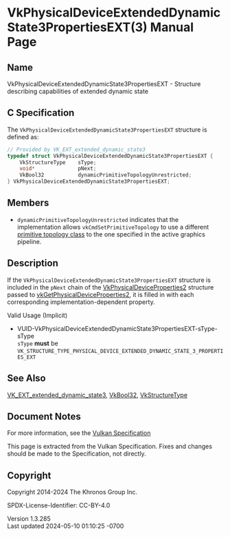# VkPhysicalDeviceExtendedDynamicState3PropertiesEXT(3) Manual Page

## Name

VkPhysicalDeviceExtendedDynamicState3PropertiesEXT - Structure
describing capabilities of extended dynamic state



## <a href="#_c_specification" class="anchor"></a>C Specification

The `VkPhysicalDeviceExtendedDynamicState3PropertiesEXT` structure is
defined as:

``` c
// Provided by VK_EXT_extended_dynamic_state3
typedef struct VkPhysicalDeviceExtendedDynamicState3PropertiesEXT {
    VkStructureType    sType;
    void*              pNext;
    VkBool32           dynamicPrimitiveTopologyUnrestricted;
} VkPhysicalDeviceExtendedDynamicState3PropertiesEXT;
```

## <a href="#_members" class="anchor"></a>Members

- <span id="limits-dynamicPrimitiveTopologyUnrestricted"></span>
  `dynamicPrimitiveTopologyUnrestricted` indicates that the
  implementation allows `vkCmdSetPrimitiveTopology` to use a different
  <a
  href="https://registry.khronos.org/vulkan/specs/1.3-extensions/html/vkspec.html#drawing-primitive-topology-class"
  target="_blank" rel="noopener">primitive topology class</a> to the one
  specified in the active graphics pipeline.

## <a href="#_description" class="anchor"></a>Description

If the `VkPhysicalDeviceExtendedDynamicState3PropertiesEXT` structure is
included in the `pNext` chain of the
[VkPhysicalDeviceProperties2](https://registry.khronos.org/vulkan/specs/1.3-extensions/man/html/VkPhysicalDeviceProperties2.html)
structure passed to
[vkGetPhysicalDeviceProperties2](https://registry.khronos.org/vulkan/specs/1.3-extensions/man/html/vkGetPhysicalDeviceProperties2.html),
it is filled in with each corresponding implementation-dependent
property.

Valid Usage (Implicit)

- <a
  href="#VUID-VkPhysicalDeviceExtendedDynamicState3PropertiesEXT-sType-sType"
  id="VUID-VkPhysicalDeviceExtendedDynamicState3PropertiesEXT-sType-sType"></a>
  VUID-VkPhysicalDeviceExtendedDynamicState3PropertiesEXT-sType-sType  
  `sType` **must** be
  `VK_STRUCTURE_TYPE_PHYSICAL_DEVICE_EXTENDED_DYNAMIC_STATE_3_PROPERTIES_EXT`

## <a href="#_see_also" class="anchor"></a>See Also

[VK_EXT_extended_dynamic_state3](https://registry.khronos.org/vulkan/specs/1.3-extensions/man/html/VK_EXT_extended_dynamic_state3.html),
[VkBool32](https://registry.khronos.org/vulkan/specs/1.3-extensions/man/html/VkBool32.html), [VkStructureType](https://registry.khronos.org/vulkan/specs/1.3-extensions/man/html/VkStructureType.html)

## <a href="#_document_notes" class="anchor"></a>Document Notes

For more information, see the <a
href="https://registry.khronos.org/vulkan/specs/1.3-extensions/html/vkspec.html#VkPhysicalDeviceExtendedDynamicState3PropertiesEXT"
target="_blank" rel="noopener">Vulkan Specification</a>

This page is extracted from the Vulkan Specification. Fixes and changes
should be made to the Specification, not directly.

## <a href="#_copyright" class="anchor"></a>Copyright

Copyright 2014-2024 The Khronos Group Inc.

SPDX-License-Identifier: CC-BY-4.0

Version 1.3.285  
Last updated 2024-05-10 01:10:25 -0700
